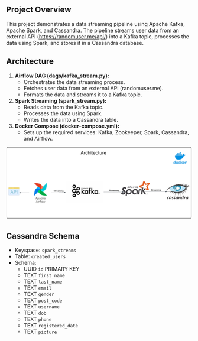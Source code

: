 ## Project Overview

This project demonstrates a data streaming pipeline using Apache Kafka, Apache Spark, and Cassandra. The pipeline streams user data from an external API (https://randomuser.me/api/) into a Kafka topic, processes the data using Spark, and stores it in a Cassandra database.

## Architecture
1. **Airflow DAG (dags/kafka_stream.py):**
   - Orchestrates the data streaming process.
   - Fetches user data from an external API (randomuser.me).
   - Formats the data and streams it to a Kafka topic.  
2. **Spark Streaming (spark_stream.py):**
   - Reads data from the Kafka topic.
   - Processes the data using Spark.
   - Writes the data into a Cassandra table.
3. **Docker Compose (docker-compose.yml):**
    - Sets up the required services: Kafka, Zookeeper, Spark, Cassandra, and Airflow.

![Architecture.png](Architecture.png)

## Cassandra Schema
* Keyspace: `spark_streams`
* Table: `created_users`
* Schema:
  - UUID `id` PRIMARY KEY
  - TEXT `first_name`
  - TEXT `last_name`
  - TEXT `email`
  - TEXT `gender`
  - TEXT `post_code`
  - TEXT `username`
  - TEXT `dob`
  - TEXT `phone`
  - TEXT `registered_date`
  - TEXT `picture`
